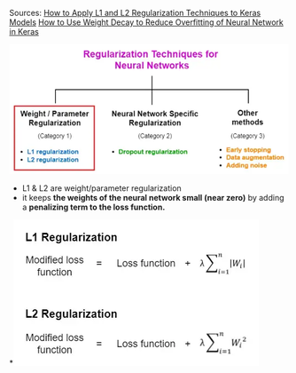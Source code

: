 Sources:
[How to Apply L1 and L2 Regularization Techniques to Keras Models](https://rukshanpramoditha.medium.com/how-to-apply-l1-and-l2-regularization-techniques-to-keras-models-da6249d8a469)
[How to Use Weight Decay to Reduce Overfitting of Neural Network in Keras](https://machinelearningmastery.com/how-to-reduce-overfitting-in-deep-learning-with-weight-regularization/#:~:text=The%20most%20common%20type%20of,range%20between%200%20and%200.1.)

![Overview](../figures/Regularization%20Techniques-1.webp)

* L1 & L2 are weight/parameter regularization 
* it keeps **the weights of the neural network small (near zero)** by adding a **penalizing term to the loss function.**

*![](../figures/Regularization%20Techniques.webp)